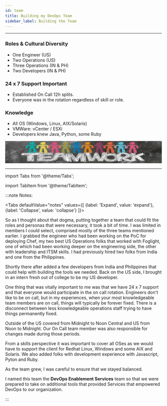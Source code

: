 ```yaml
---
id: team
title: Building my DevOps Team
sidebar_label: Building the Team
---
```

___

### Roles & Cultural Diversity

- One Engineer (US)
- Two Operations (US)
- Three Operations (IN & PH)
- Two Developers (IN & PH)

### 24 x 7 Support Important

- Established On Call 12h splits.
- Everyone was in the rotation regardless of skill or role.

### Knowledge

- All OS (Windows, Linux, AIX/Solaris)
- VMWare: vCenter / ESXi
- Developers knew Java, Python, some Ruby

![Teamwork](/img/practice/teamwork_banner.png)
___

import Tabs from '@theme/Tabs';

import TabItem from '@theme/TabItem';

:::note Notes:

<Tabs
  defaultValue="notes"
  values={[
    {label: 'Expand', value: 'expand'},
    {label: 'Collapse', value: 'collapse'}
  ]}>
  <TabItem value="expand">

  So as I thought about that dogma, putting together a team that could fit the roles and personas that were necessary, it took a bit of time. I was limited in members I could select, comprised mostly of the three teams mentioned earlier. I grabbed the engineer who had been working on the PoC for deploying Chef, my two best US Operations folks that worked with Foglight, one of which had been working deeper on the engineering side, the other with leadership and ITSM skills. I had previously hired two folks from India and one from the Philippines.
  
  Shortly there after added a few developers from India and Philippines that could help with building the tools we needed. Back on the US side, I brought in an intern fresh out of college to be my US developer.
  
  One thing that was vitally important to me was that we have 24 x 7 support and that everyone would participate in the on call rotation. Engineers don't like to be on call, but in my experiences, when your most knowledgeable team members are on call, things will typically be forever fixed. There is a disconnect between less knowledgeable operations staff trying to have things permanently fixed.  
  
  Outside of the US covered from Midnight to Noon Central and US from Noon to Midnight. Our On Call team member was also responsible for changes made during those periods.
  
  From a skills perspective it was important to cover all OSes as we would have to support the client for Redhat Linux, Windows and some AIX and Solaris. We also added folks with development experience with Javascript, Pyton and Ruby.
  
  As the team grew, I was careful to ensure that we stayed balanced.

  I named this team the **DevOps Enablement Services** team so that we were prepared to take on additional tools that provided Services that empowered DevOps to our organization.
  </TabItem>
</Tabs>

:::
